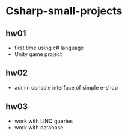 ﻿# Csharp-small-projects
## hw01
* first time using c# language
* Unity game project
## hw02
* admin console interface of simple
e-shop
## hw03
* work with LINQ queries
* work with database
